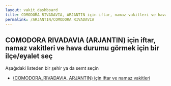 ```yaml
---
layout: vakit_dashboard
title: COMODORA RIVADAVIA, ARJANTIN için iftar, namaz vakitleri ve hava durumu - ilçe/eyalet seç
permalink: /ARJANTIN/COMODORA RIVADAVIA
---
```


## COMODORA RIVADAVIA (ARJANTIN) için iftar, namaz vakitleri ve hava durumu  görmek için bir ilçe/eyalet seç

Aşağıdaki listeden bir şehir ya da semt seçin

* [ (COMODORA_RIVADAVIA, ARJANTIN) için iftar ve namaz vakitleri](/ARJANTIN/COMODORA_RIVADAVIA/)

<script type="text/javascript">
  var GLOBAL_COUNTRY = 'ARJANTIN';
  var GLOBAL_CITY = 'COMODORA RIVADAVIA';
  var GLOBAL_STATE = 'COMODORA RIVADAVIA';
</script>

